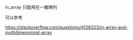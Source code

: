 in_array 只能用在一維陣列

可以參考

https://stackoverflow.com/questions/4128323/in-array-and-multidimensional-array
